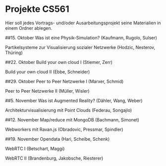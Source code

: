 Projekte CS561
========

Hier soll jedes Vortrags- und/oder Ausarbeitungsprojekt seine Materialien in einem Ordner ablegen.

##15. Oktober
Was ist eine Physik-Simulation? (Kaufmann, Rugolo, Sulser)

Partikelsysteme zur Visualisierung sozialer Netzwerke (Hodzic, Nesterov, Thüring)

##22. Oktober
Build your own cloud I (Stiemer, Zerr)

Build your own cloud II (Ebbe, Schneider)

##29. Oktober
Peer to Peer Netzwerke I (Marxer, Schmid)

Peer to Peer Netzwerke II (Müller, Wisler)

##5. November
Was ist Augmented Reality? (Dähler, Wang, Weber)

Architekturvisualisierung mit Point Clouds (Federau, Songajlo)

##12. November
Map/reduce mit MongoDB (Bachmann, Simonet)

Webworkers mit Ravan.js (Obradovic, Pressmar, Spindler)

##19. November
Opendata (Hari, Scheibe, Schenk)

WebRTC I (Betschart, Maggi)

WebRTC II (Brandenburg, Jakobsche, Riesterer)
